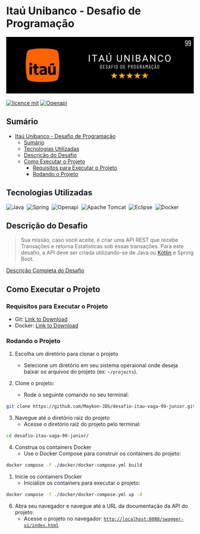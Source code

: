 # Itaú Unibanco - Desafio de Programação

![Cover Photo](docs/assets/imgs/cover-photo.jpg)

[![licence mit](https://img.shields.io/badge/licence-MIT-blue.svg)](./LICENSE)
[![Openapi](https://img.shields.io/badge/openapi-3.1-green?logo=openapi)](https://swagger.io/specification/)

## Sumário
- [Itaú Unibanco - Desafio de Programação](#itaú-unibanco---desafio-de-programação)
  - [Sumário](#sumário)
  - [Tecnologias Utilizadas](#tecnologias-utilizadas)
  - [Descrição do Desafio](#descrição-do-desafio)
  - [Como Executar o Projeto](#como-executar-o-projeto)
    - [Requisitos para Executar o Projeto](#requisitos-para-executar-o-projeto)
    - [Rodando o Projeto](#rodando-o-projeto)

## Tecnologias Utilizadas
![Java](https://img.shields.io/badge/java-%23ED8B00.svg?style=for-the-badge&logo=openjdk&logoColor=white)&nbsp;
![Spring](https://img.shields.io/badge/spring-%236DB33F.svg?style=for-the-badge&logo=spring&logoColor=white)&nbsp;
![Openapi](https://img.shields.io/badge/-openapi-%23Clojure?style=for-the-badge&logo=swagger&logoColor=white)&nbsp;
![Apache Tomcat](https://img.shields.io/badge/Apache%20Tomcat-F8DC75?style=for-the-badge&logo=apachetomcat&logoColor=black)&nbsp;
![Eclipse](https://img.shields.io/badge/Eclipse%20IDE-2C2255?style=for-the-badge&logo=eclipseide&logoColor=white)&nbsp;
![Docker](https://img.shields.io/badge/Docker-0895e7?style=for-the-badge&logo=Docker&logoColor=white)&nbsp;

## Descrição do Desafio

> Sua missão, caso você aceite, é criar uma API REST que recebe Transações e retorna Estatísticas sob essas transações. Para este desafio, a API deve ser criada utilizando-se de Java ou [Kotlin](https://kotlinlang.org/) e Spring Boot.

[Descrição Completa do Desafio](README_DESAFIO.md)

## Como Executar o Projeto

### Requisitos para Executar o Projeto

- Git: [Link to Download](https://git-scm.com/)
- Docker: [Link to Download](https://docs.docker.com/get-docker/)

### Rodando o Projeto

1. Escolha um diretório para clonar o projeto
    - Selecione um diretório em seu sistema operaional onde deseja baixar os arquivos do projeto (ex: `~/projects`).

2. Clone o projeto:
    - Rode o seguinte comando no seu terminal:

```bash
git clone https://github.com/Maykon-JDS/desafio-itau-vaga-99-junior.git
```

3. Navegue até o diretório raiz do projeto
   - Acesse o diretório raiz do projeto pelo terminal:

```bash
cd desafio-itau-vaga-99-junior/
```

4. Construa os containers Docker
   - Use o Docker Compose para construir os containers do projeto:

```bash
docker compose -f ./docker/docker-compose.yml build
```

1. Inicie os containers Docker
   - Inicialize os containers para executar o projeto:

```bash
docker compose -f ./docker/docker-compose.yml up -d
```

6. Abra seu navegador e navegue até a URL da documentação da API do projeto:
   - Acesse o projeto no navegador: [`http://localhost:8080/swagger-ui/index.html`](http://localhost:8080/swagger-ui/index.html)